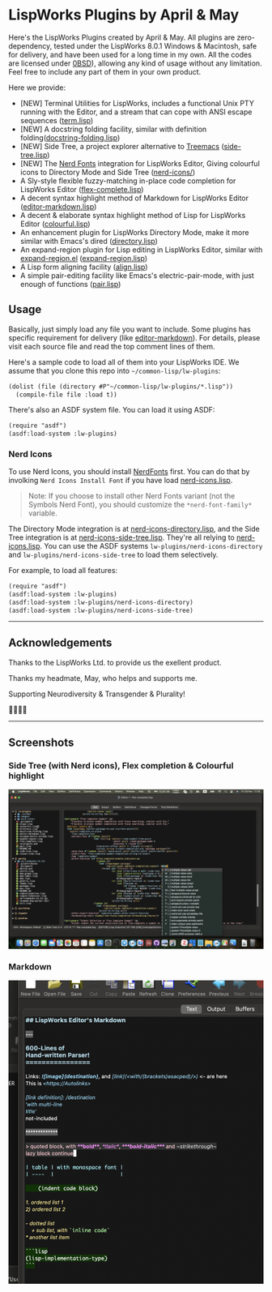 # LispWorks Plugins by April & May

Here's the LispWorks Plugins created by April & May. All plugins are
zero-dependency, tested under the LispWorks 8.0.1 Windows & Macintosh,
safe for delivery, and have been used for a long time in my own. All
the codes are licensed under
[0BSD](https://spdx.org/licenses/0BSD.html)), allowing any kind of
usage without any limitation. Feel free to include any part of them in
your own product.

Here we provide:

- [NEW] Terminal Utilities for LispWorks, includes a functional Unix PTY running with the Editor, and a stream that can cope with ANSI escape sequences ([term.lisp](./term.lisp))
- [NEW] A docstring folding facility, similar with definition folding([docstring-folding.lisp](./docstring-folding.lisp))
- [NEW] Side Tree, a project explorer alternative to [Treemacs](https://github.com/Alexander-Miller/treemacs) ([side-tree.lisp](./side-tree.lisp))
- [NEW] The [Nerd Fonts](https://www.nerdfonts.com) integration for LispWorks Editor, Giving colourful icons to Directory Mode and Side Tree ([nerd-icons/](./nerd-icons/))
- A Sly-style flexible fuzzy-matching in-place code completion for LispWorks Editor ([flex-complete.lisp](./flex-complete.lisp))
- A decent syntax highlight method of Markdown for LispWorks Editor ([editor-markdown.lisp](./editor-markdown.lisp))
- A decent & elaborate syntax highlight method of Lisp for LispWorks Editor ([colourful.lisp](./colourful.lisp))
- An enhancement plugin for LispWorks Directory Mode, make it more similar with Emacs's dired ([directory.lisp](./directory.lisp))
- An expand-region plugin for Lisp editing in LispWorks Editor, similar with [expand-region.el](https://github.com/magnars/expand-region.el) ([expand-region.lisp](./expand-region.lisp))
- A Lisp form aligning facility ([align.lisp](./align.lisp))
- A simple pair-editing facility like Emacs's electric-pair-mode, with just enough of functions ([pair.lisp](./pair.lisp))

## Usage

Basically, just simply load any file you want to include. Some plugins
has specific requirement for delivery (like
[editor-markdown](editor-markdown.lisp)). For details, please visit
each source file and read the top comment lines of them.

Here's a sample code to load all of them into your LispWorks IDE. We
assume that you clone this repo into `~/common-lisp/lw-plugins`:

	(dolist (file (directory #P"~/common-lisp/lw-plugins/*.lisp"))
	  (compile-file file :load t))

There's also an ASDF system file. You can load it using ASDF:

	(require "asdf")
	(asdf:load-system :lw-plugins)

### Nerd Icons

To use Nerd Icons, you should install
[NerdFonts]("https://github.com/ryanoasis/nerd-fonts/releases/download/v3.2.1/NerdFontsSymbolsOnly.zip")
 first. You can do that by involking `Nerd Icons Install Font` if you
have load [nerd-icons.lisp](./nerd-icons/nerd-icons.lisp).

> Note: If you choose to install other Nerd Fonts variant (not the Symbols Nerd Font), you should customize the `*nerd-font-family*` variable.

The Directory Mode integration is at
[nerd-icons-directory.lisp](./nerd-icons/nerd-icons-directory.lisp),
 and the Side Tree integration is at
[nerd-icons-side-tree.lisp](./nerd-icons/nerd-icons-side-tree.lisp).
They're all relying to
[nerd-icons.lisp](./nerd-icons/nerd-icons.lisp). You can use the ASDF
systems `lw-plugins/nerd-icons-directory` and
`lw-plugins/nerd-icons-side-tree` to load them selectively.

For example, to load all features:

```common-lisp
(require "asdf")
(asdf:load-system :lw-plugins)
(asdf:load-system :lw-plugins/nerd-icons-directory)
(asdf:load-system :lw-plugins/nerd-icons-side-tree)
```

----------------

## Acknowledgements

Thanks to the LispWorks Ltd. to provide us the exellent product.

Thanks my headmate, May, who helps and supports me.

Supporting Neurodiversity & Transgender & Plurality!

🏳️‍🌈🏳️‍⚧️

----------------

## Screenshots

### Side Tree (with Nerd icons), Flex completion & Colourful highlight

![Preview](./images/preview.png)

### Markdown

![Markdown](./images/markdown.png)

